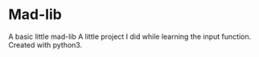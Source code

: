 # Mad-lib
A basic little mad-lib
A little project I did while learning the input function. Created with python3. 
